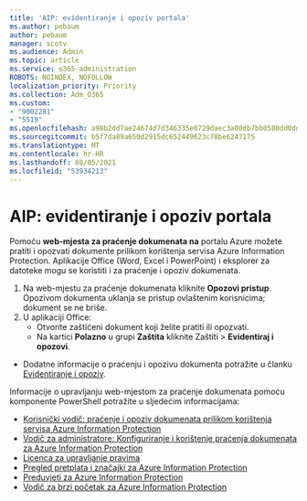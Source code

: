 ```yaml
---
title: 'AIP: evidentiranje i opoziv portala'
ms.author: pebaum
author: pebaum
manager: scotv
ms.audience: Admin
ms.topic: article
ms.service: o365-administration
ROBOTS: NOINDEX, NOFOLLOW
localization_priority: Priority
ms.collection: Adm_O365
ms.custom:
- "9002281"
- "5519"
ms.openlocfilehash: a98b2dd7ae24674d7d346335e0729daec3a00db7bb0580dd0dd4ba08f58e7aca
ms.sourcegitcommit: b5f7da89a650d2915dc652449623c78be6247175
ms.translationtype: MT
ms.contentlocale: hr-HR
ms.lasthandoff: 08/05/2021
ms.locfileid: "53934213"
---
```

# <a name="aip-track-and-revoke-portal"></a>AIP: evidentiranje i opoziv portala

Pomoću **web-mjesta za praćenje dokumenata na** portalu Azure možete pratiti i opozvati dokumente prilikom korištenja servisa Azure Information Protection. Aplikacije Office (Word, Excel i PowerPoint) i eksplorer za datoteke mogu se koristiti i za praćenje i opoziv dokumenata.

1. Na web-mjestu za praćenje dokumenata kliknite **Opozovi pristup**. Opozivom dokumenta uklanja se pristup ovlaštenim korisnicima; dokument se ne briše.
2. U aplikaciji Office:
    - Otvorite zaštićeni dokument koji želite pratiti ili opozvati.
    - Na kartici **Polazno** u grupi **Zaštita** kliknite Zaštiti > **Evidentiraj i opozovi**.

- Dodatne informacije o praćenju i opozivu dokumenta potražite u članku [Evidentiranje i opoziv](https://docs.microsoft.com/azure/information-protection/rms-client/client-track-revoke).

Informacije o upravljanju web-mjestom za praćenje dokumenata pomoću komponente PowerShell potražite u sljedećim informacijama:
- [Korisnički vodič: praćenje i opoziv dokumenata prilikom korištenja servisa Azure Information Protection](https://docs.microsoft.com/azure/information-protection/rms-client/client-track-revoke)
- [Vodič za administratore: Konfiguriranje i korištenje praćenja dokumenata za Azure Information Protection](https://docs.microsoft.com/azure/information-protection/rms-client/client-admin-guide-document-tracking)
- [Licenca za upravljanje pravima](https://docs.microsoft.com/azure/information-protection/configure-usage-rights#rights-management-use-license)
- [Pregled pretplata i značajki za Azure Information Protection](https://azure.microsoft.com/pricing/details/information-protection)
- [Preduvjeti za Azure Information Protection](https://docs.microsoft.com/azure/information-protection/get-started/requirements)
- [Vodič za brzi početak za Azure Information Protection](https://docs.microsoft.com/azure/information-protection/get-started/infoprotect-quick-start-tutorial)
